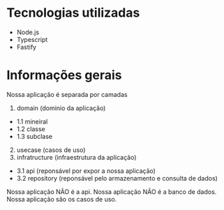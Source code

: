# Tecnologias utilizadas

- Node.js
- Typescript
- Fastify

# Informações gerais

Nossa aplicação é separada por camadas

1. domain (dominio da aplicação)

- 1.1 mineiral
- 1.2 classe
- 1.3 subclase

2. usecase (casos de uso)
3. infratructure (infraestrutura da aplicação)

- 3.1 api (reponsável por expor a nossa aplicação)
- 3.2 repository (reponsável pelo armazenamento e consulta de dados)

Nossa aplicação NÃO é a api.
Nossa aplicação NÃO é a banco de dados.
Nossa aplicação são os casos de uso.
